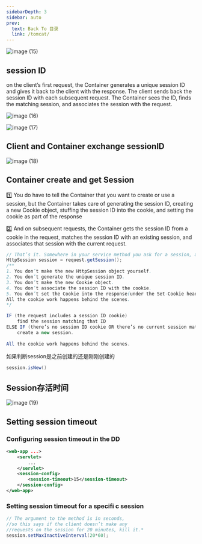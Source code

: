 ```yaml
---
sidebarDepth: 3
sidebar: auto
prev:
  text: Back To 目录
  link: /tomcat/
---
```




![image (15)](https://gitee.com/q10viking/PictureRepos/raw/master/images//202112061605044.jpg)



## session ID

on the client’s first request, the Container generates a unique session ID and gives it back to the client with the response. The client sends back the session ID with each subsequent request. The Container sees the ID, finds the matching session, and associates the session with the request.

![image (16)](https://gitee.com/q10viking/PictureRepos/raw/master/images//202112061608848.jpg)

![image (17)](https://gitee.com/q10viking/PictureRepos/raw/master/images//202112061609586.jpg)



## Client and Container exchange sessionID

![image (18)](https://gitee.com/q10viking/PictureRepos/raw/master/images//202112061611750.jpg)



## Container create and get Session

:one: You do have to tell the Container that you want to create or use a session, but the Container takes care of generating the session ID, creating a new Cookie object, stuffing the session ID into the cookie, and setting the cookie as part of the response

:two: And on subsequent requests, the Container gets the session ID from a cookie in the request, matches the session ID with an existing session, and associates that session with the current request.

```java
// That’s it. Somewhere in your service method you ask for a session, and everything else happens automatically.
HttpSession session = request.getSession();
/**
1. You don’t make the new HttpSession object yourself.
2. You don’t generate the unique session ID.
3. You don’t make the new Cookie object.
4. You don’t associate the session ID with the cookie.
5. You don’t set the Cookie into the response(under the Set-Cookie header).
All the cookie work happens behind the scenes.
*/
```

```java
IF (the request includes a session ID cookie)
	find the session matching that ID
ELSE IF (there’s no session ID cookie OR there’s no current session matching the session ID)
	create a new session.
    
All the cookie work happens behind the scenes.
```

如果判断session是之前创建的还是刚刚创建的

```java
session.isNew()
```



## Session存活时间

![image (19)](https://gitee.com/q10viking/PictureRepos/raw/master/images//202112061627210.jpg)

## Setting session timeout

### Configuring session timeout in the DD

```xml {6}
<web-app ...>
    <servlet>
        ...
    </servlet> 
    <session-config>
    	<session-timeout>15</session-timeout>
    </session-config>
</web-app>
```

### Setting session timeout for a specifi c session

```java
// The argument to the method is in seconds,
//so this says if the client doesn’t make any
//requests on the session for 20 minutes, kill it.*
session.setMaxInactiveInterval(20*60);
```

